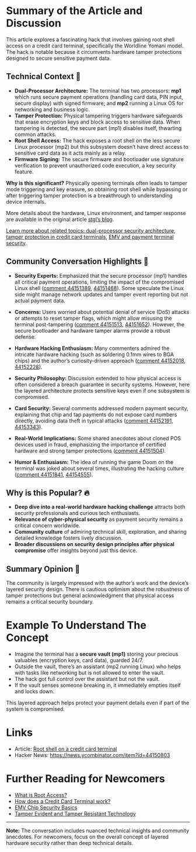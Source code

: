 # Summary of the Article and Discussion

This article explores a fascinating hack that involves gaining root shell access on a credit card terminal, specifically the Worldline Yomani model. The hack is notable because it circumvents hardware tamper protections designed to secure sensitive payment data. 

## Technical Context 🔧
- **Dual-Processor Architecture:** The terminal has two processors: **mp1** which runs secure payment operations (handling card data, PIN input, secure display) with signed firmware; and **mp2** running a Linux OS for networking and business logic. 
- **Tamper Protection:** Physical tampering triggers hardware safeguards that erase encryption keys and block access to sensitive data. When tampering is detected, the secure part (mp1) disables itself, thwarting common attacks.
- **Root Shell Access:** The hack exposes a root shell on the less secure Linux processor (mp2) but this subsystem doesn’t have direct access to sensitive card data as it acts mainly as a relay.
- **Firmware Signing:** The secure firmware and bootloader use signature verification to prevent unauthorized code execution, a key security feature.

**Why is this significant?** Physically opening terminals often leads to tamper mode triggering and key erasure, so obtaining root shell while bypassing or after triggering tamper protection is a breakthrough to understanding device internals.

More details about the hardware, Linux environment, and tamper response are available in the original article [stgl’s blog](https://stefan-gloor.ch/yomani-hack).

[Learn more about related topics:  dual-processor security architecture](https://www.google.com/search?q=dual+processor+security+architecture), [tamper protection in credit card terminals](https://www.google.com/search?q=tamper+protection+credit+card+terminal), [EMV and payment terminal security](https://www.google.com/search?q=emv+payment+terminal+security).

## Community Conversation Highlights 💬

- **Security Experts:** Emphasized that the secure processor (mp1) handles all critical payment operations, limiting the impact of the compromised Linux shell ([comment 44151389](https://news.ycombinator.com/item?id=44151389), [44151468](https://news.ycombinator.com/item?id=44151468)). Some speculate the Linux side might manage network updates and tamper event reporting but not actual payment data.

- **Concerns:** Users worried about potential denial of service (DoS) attacks or attempts to reset tamper flags, which might allow misusing the terminal post-tampering ([comment 44151513](https://news.ycombinator.com/item?id=44151513), [44151652](https://news.ycombinator.com/item?id=44151652)). However, the secure bootloader and hardware tamper alarms provide a robust defense.

- **Hardware Hacking Enthusiasm:** Many commenters admired the intricate hardware hacking (such as soldering 0.1mm wires to BGA chips) and the author’s curiosity-driven approach ([comment 44152018](https://news.ycombinator.com/item?id=44152018), [44152228](https://news.ycombinator.com/item?id=44152228)). 

- **Security Philosophy:** Discussion extended to how physical access is often considered a breach guarantee in security systems. However, here the layered architecture protects sensitive keys even if one subsystem is compromised.

- **Card Security:** Several comments addressed modern payment security, explaining that chip and tap payments do not expose card numbers directly, avoiding data theft in typical attacks ([comment 44152191](https://news.ycombinator.com/item?id=44152191), [44153343](https://news.ycombinator.com/item?id=44153343)).

- **Real-World Implications:** Some shared anecdotes about cloned POS devices used in fraud, emphasizing the importance of certified hardware and strong tamper protections ([comment 44151504](https://news.ycombinator.com/item?id=44151504)).

- **Humor & Enthusiasm:** The idea of running the game Doom on the terminal was joked about several times, illustrating the hacking culture ([comment 44151841](https://news.ycombinator.com/item?id=44151841), [44154555](https://news.ycombinator.com/item?id=44154555)).

## Why is this Popular? 🔥

- **Deep dive into a real-world hardware hacking challenge** attracts both security professionals and curious tech enthusiasts.
- **Relevance of cyber-physical security** as payment security remains a critical concern worldwide.
- **Community culture** of admiring technical skill, exploration, and sharing detailed knowledge fosters lively discussion.
- **Broader discussions on security design principles after physical compromise** offer insights beyond just this device.

## Summary Opinion 🤔

The community is largely impressed with the author’s work and the device’s layered security design. There is cautious optimism about the robustness of tamper protections but general acknowledgment that physical access remains a critical security boundary.

# Example To Understand The Concept

- Imagine the terminal has a **secure vault (mp1)** storing your precious valuables (encryption keys, card data), guarded 24/7.
- Outside the vault, there’s an assistant (mp2 running Linux) who helps with tasks like networking but is not allowed to enter the vault.
- The hack got full control over the assistant but not the vault.
- If the vault senses someone breaking in, it immediately empties itself and locks down.

This layered approach helps protect your payment details even if part of the system is compromised.

# Links

- Article: [Root shell on a credit card terminal](https://stefan-gloor.ch/yomani-hack)
- Hacker News: https://news.ycombinator.com/item?id=44150803

# Further Reading for Newcomers

- [What is Root Access?](https://www.google.com/search?q=root+access+explained)
- [How does a Credit Card Terminal work?](https://www.google.com/search?q=credit+card+terminal+how+it+works)
- [EMV Chip Security Basics](https://www.google.com/search?q=emv+chip+security)
- [Tamper Evident and Tamper Resistant Technology](https://www.google.com/search?q=tamper+evident+tamper+resistant+technology)

---

**Note:** The conversation includes nuanced technical insights and community anecdotes. For newcomers, focus on the overall concept of layered hardware security rather than deep technical details.

